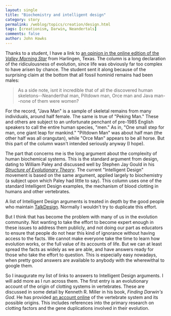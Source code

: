 ```yaml
---
layout: single 
title: "Biochemistry and intelligent design" 
category: story
permalink: /weblog/topics/creation/design.html
tags: [creationism, Darwin, Neandertals] 
comments: false 
author: John Hawks 
---
```



<p>
Thanks to a student, I have a link to 
<a href="http://www.valleystar.com/view_more.php?id=56869_0_23_0_M">an opinion in the online edition of the <i>Valley Morning Star</i></a> from Harlingen, Texas. The column is a long declaration of the ridiculousness of evolution, since life was obviously far too complex to have arisen by chance. The student sent it along because of the surprising claim at the bottom that all fossil hominid remains had been males: 
</p>

<blockquote>As a side note, isnt it incredible that of all the discovered human skeletons--Neanderthal man, Piltdown man, Orce man and Java man--none of them were women?</blockquote>

<p>
For the record, "Java Man" is a sample of skeletal remains from many individuals, around half female. The same is true of "Peking Man." These and others are subject to an unfortunate penchant of pre-1985 English speakers to call the entire human species, "men." As in, "One small step for man, one giant leap for mankind." "Piltdown Man" was about half man (the other half was all orangutan), while "Orce Man" appears to be all horse. But this part of the column wasn't intended seriously anyway (I hope). 
</p>

<p>
The part that concerns me is the long argument about the complexity of human biochemical systems. This is the standard argument from design, dating to William Paley and discussed well by Stephen Jay Gould in his 
<a href="http://www.amazon.com/exec/obidos/ASIN/0674006135/qid=1109136434/sr=2-1/ref=pd_bbs_b_2_1/002-7595134-8276005"><i>Structure of Evolutionary Theory</i></a>. The current "Intelligent Design" movement is based on the same argument, applied largely to biochemistry (a subject upon which Paley had little to say). This column uses one of the standard Intelligent Design examples, the mechanism of blood clotting in humans and other vertebrates. 
</p>

<p>
A list of Intelligent Design arguments is treated in depth by the good people who maintain <a href="http://www.talkdesign.org">TalkDesign</a>. Normally I wouldn't try to duplicate this effort. 
</p>

<p>
But I think that has become the problem with many of us in the evolution community. Not wanting to take the effort to become expert enough in these issues to address them publicly, and not doing our part as educators to ensure that people do not hear this kind of ignorance without having access to the facts. We cannot make everyone take the time to learn how evolution works, or the full value of its accounts of life. But we can at least spread the facts as widely as we are able, and have answers ready for those who take the effort to question. This is especially easy nowadays, when pretty good answers are available to anybody with the wherewithal to google them. 
</p>

<p>
So I inaugurate my list of links to answers to Intelligent Design arguments. I will add more as I run across them. The first entry is an evolutionary account of the origin of clotting systems in vertebrates. These are discussed in some detail by Kenneth R. Miller in his book, <i>Finding Darwin's God</i>. He has provided 
<a href="http://www.millerandlevine.com/km/evol/DI/clot/Clotting.html">an account online</a> of the vertebrate system and its possible origins. This includes references into the primary research on clotting factors and the gene duplications involved in their evolution.  
</p>

</a>

